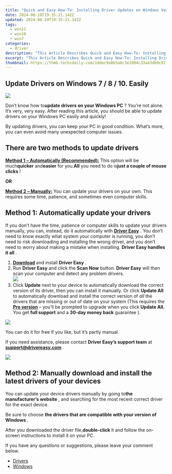 ```yaml
---
title: "Quick and Easy How-To: Installing Driver Updates on Windows Versions 7 to 10"
date: 2024-08-18T19:35:21.142Z
updated: 2024-08-19T19:35:21.142Z
tags:
  - win11
  - win10
  - win7
categories:
  - driver
description: "This Article Describes Quick and Easy How-To: Installing Driver Updates on Windows Versions 7 to 10"
excerpt: "This Article Describes Quick and Easy How-To: Installing Driver Updates on Windows Versions 7 to 10"
thumbnail: https://thmb.techidaily.com/1ddec9a0b5a6c3e1804c33a43db9c91ffd9d92f92510209406429341a2fb6bc6.jpg
---
```


## Update Drivers on Windows 7 / 8 / 10. Easily

![](https://images.drivereasy.com/wp-content/uploads/2018/10/icon-1971135_640-150x150.png)

 Don’t know how to**update drivers on your Windows PC** ? You’re not alone. It’s very, very easy. After reading this article, you should be able to update drivers on your Windows PC easily and quickly!

 By updating drivers, you can keep your PC in good condition. What’s more, you can even avoid many unexpected computer issues.

## There are two methods to update drivers

[**Method 1** **– Automatically (Recommended):**](https://www.drivereasy.com/knowledge/update-drivers-on-windows-7-8-10-easily/#a) This option will be much**quicker** and**easier** for you.**All** you need to do is**just a couple of mouse clicks** !

**OR**

[**Method 2** **– Manually:**](https://tools.techidaily.com/drivereasy/download/) You can update your drivers on your own. This requires some time, patience, and sometimes even computer skills.

## Method 1: Automatically update your drivers

 If you don’t have the time, patience or computer skills to update your drivers manually, you can, instead, do it automatically with **[Driver Easy](https://tools.techidaily.com/drivereasy/download/)**  .  You don’t need to know exactly what system your computer is running, you don’t need to risk downloading and installing the wrong driver, and you don’t need to worry about making a mistake when installing. **Driver Easy handles it all** .

1. **[Download](https://tools.techidaily.com/drivereasy/download/)** and install **Driver Easy** .
2. Run **Driver Easy** and click the **Scan Now** button. **Driver Easy** will then scan your computer and detect any problem drivers.  
![](https://images.drivereasy.com/wp-content/uploads/2018/10/Snap149-2.png)
3. Click **Update**  next to your device to automatically download the correct version of its driver, then you can install it manually. Or click **Update All**  to automatically download and install the correct version of _all_ the drivers that are missing or out of date on your system (This requires the **[Pro version](https://tools.techidaily.com/drivereasy/download/)**  – you’ll be prompted to upgrade when you click **Update All.**  You get **full support** and a **30-day money back** guarantee  ).

![](https://images.drivereasy.com/wp-content/uploads/2018/10/Snap147-1.png)

 You can do it for free if you like, but it’s partly manual.

 If you need assistance, please contact **Driver Easy’s support team** at [**support@drivereasy.com**](https://tools.techidaily.com/drivereasy/download/) .

<!-- affiliate ads begin -->
<a href="https://store.absolute.com/order/checkout.php?PRODS=4601998&QTY=1&AFFILIATE=108875&CART=1"><img src="https://secure.avangate.com/images/merchant/ef70e26a0b5da778eda3f48014d087cd/728x90_larger-shield.jpg" border="0"></a>
<!-- affiliate ads end -->
## Method 2: Manually download and install the latest drivers of your devices

 You can update your device drivers manually by going to**the manufacturer’s website** , and searching for the most recent correct driver for the exact device.

 Be sure to choose **the drivers that are compatible with your version of Windows** .

 After you downloaded the driver file,**double-click** it and follow the on-screen instructions to install it on your PC.

 If you have any questions or suggestions, please leave your comment below.

* [Drivers](https://tools.techidaily.com/drivereasy/download/)
* [Windows](https://tools.techidaily.com/drivereasy/download/)

<ins class="adsbygoogle"
     style="display:block"
     data-ad-format="autorelaxed"
     data-ad-client="ca-pub-7571918770474297"
     data-ad-slot="1223367746"></ins>



<ins class="adsbygoogle"
     style="display:block"
     data-ad-client="ca-pub-7571918770474297"
     data-ad-slot="8358498916"
     data-ad-format="auto"
     data-full-width-responsive="true"></ins>


